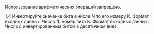 Использование арифметических операций запрещено.

1.4 Инвертируйте значение бита в числе N по его номеру K.
Формат входных данных. Число N, номер бита K.
Формат выходных данных. Число с инвертированным битом в десятичном виде.
